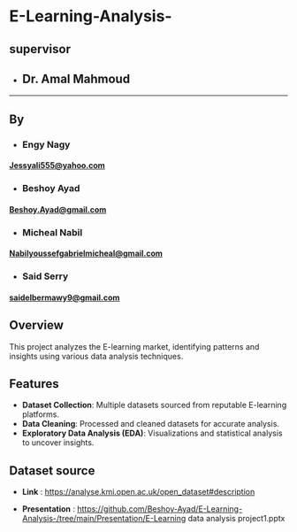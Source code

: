 # E-Learning-Analysis-

## supervisor

- ## Dr. Amal Mahmoud

---

## By

- ### Engy Nagy

#### Jessyali555@yahoo.com

- ### Beshoy Ayad

#### Beshoy.Ayad@gmail.com

- ### Micheal Nabil

#### Nabilyoussefgabrielmicheal@gmail.com

- ### Said Serry

#### saidelbermawy9@gmail.com

## Overview

This project analyzes the E-learning market, identifying patterns and insights using various data analysis techniques.

## Features

- **Dataset Collection**: Multiple datasets sourced from reputable E-learning platforms.
- **Data Cleaning**: Processed and cleaned datasets for accurate analysis.
- **Exploratory Data Analysis (EDA)**: Visualizations and statistical analysis to uncover insights.

## Dataset source

- **Link** : https://analyse.kmi.open.ac.uk/open_dataset#description

- **Presentation** : https://github.com/Beshoy-Ayad/E-Learning-Analysis-/tree/main/Presentation/E-Learning data analysis project1.pptx
